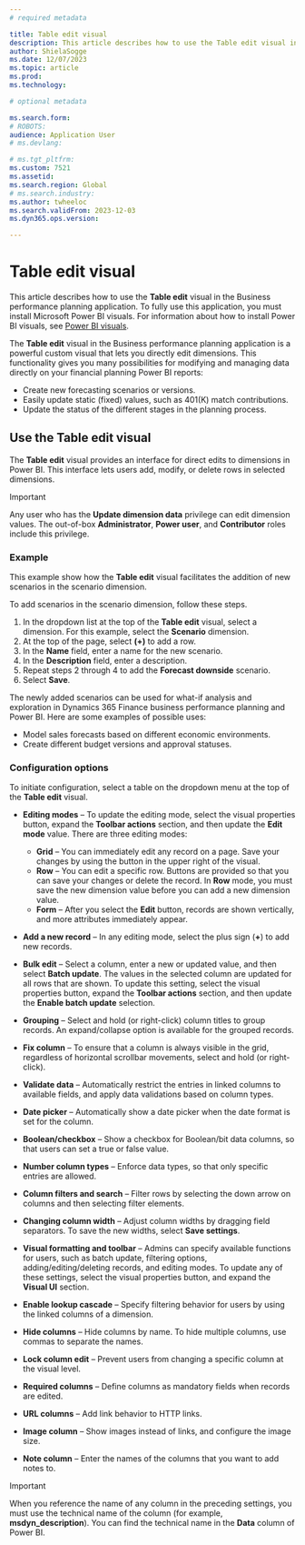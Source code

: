 ```yaml
---
# required metadata

title: Table edit visual
description: This article describes how to use the Table edit visual in the Business performance planning application.
author: ShielaSogge
ms.date: 12/07/2023
ms.topic: article
ms.prod: 
ms.technology: 

# optional metadata

ms.search.form: 
# ROBOTS: 
audience: Application User
# ms.devlang: 

# ms.tgt_pltfrm: 
ms.custom: 7521
ms.assetid: 
ms.search.region: Global
# ms.search.industry: 
ms.author: twheeloc
ms.search.validFrom: 2023-12-03
ms.dyn365.ops.version: 

---
```

# Table edit visual

This article describes how to use the **Table edit** visual in the Business performance planning application. To fully use this application, you must install Microsoft Power BI visuals. For information about how to install Power BI visuals, see [Power BI visuals](/power-bi/developer/visuals).

The **Table edit** visual in the Business performance planning application is a powerful custom visual that lets you directly edit dimensions. This functionality gives you many possibilities for modifying and managing data directly on your financial planning Power BI reports:

- Create new forecasting scenarios or versions.
- Easily update static (fixed) values, such as 401(K) match contributions.
- Update the status of the different stages in the planning process.

## Use the Table edit visual

The **Table edit** visual provides an interface for direct edits to dimensions in Power BI. This interface lets users add, modify, or delete rows in selected dimensions.
 
> [!IMPORTANT]
> Any user who has the **Update dimension data** privilege can edit dimension values. The out-of-box **Administrator**, **Power user**, and **Contributor** roles include this privilege.

### Example

This example show how the **Table edit** visual facilitates the addition of new scenarios in the scenario dimension.

To add scenarios in the scenario dimension, follow these steps.

1. In the dropdown list at the top of the **Table edit** visual, select a dimension. For this example, select the **Scenario** dimension.
2. At the top of the page, select **(+)** to add a row.
3. In the **Name** field, enter a name for the new scenario.
4. In the **Description** field, enter a description.
5. Repeat steps 2 through 4 to add the **Forecast downside** scenario.
6. Select **Save**.

The newly added scenarios can be used for what-if analysis and exploration in Dynamics 365 Finance business performance planning and Power BI.
Here are some examples of possible uses:

- Model sales forecasts based on different economic environments.
- Create different budget versions and approval statuses.

### Configuration options

To initiate configuration, select a table on the dropdown menu at the top of the **Table edit** visual.

- **Editing modes** – To update the editing mode, select the visual properties button, expand the **Toolbar actions** section, and then update the **Edit mode** value. There are three editing modes:

    - **Grid** – You can immediately edit any record on a page. Save your changes by using the button in the upper right of the visual.
    - **Row** – You can edit a specific row. Buttons are provided so that you can save your changes or delete the record. In **Row** mode, you must save the new dimension value before you can add a new dimension value.
    - **Form** – After you select the **Edit** button, records are shown vertically, and more attributes immediately appear.

- **Add a new record** – In any editing mode, select the plus sign (**+**) to add new records.
- **Bulk edit** – Select a column, enter a new or updated value, and then select **Batch update**. The values in the selected column are updated for all rows that are shown. To update this setting, select the visual properties button, expand the **Toolbar actions** section, and then update the **Enable batch update** selection.
- **Grouping** – Select and hold (or right-click) column titles to group records. An expand/collapse option is available for the grouped records.
- **Fix column** – To ensure that a column is always visible in the grid, regardless of horizontal scrollbar movements, select and hold (or right-click).
- **Validate data** – Automatically restrict the entries in linked columns to available fields, and apply data validations based on column types.
- **Date picker** – Automatically show a date picker when the date format is set for the column.
- **Boolean/checkbox** – Show a checkbox for Boolean/bit data columns, so that users can set a true or false value.
- **Number column types** – Enforce data types, so that only specific entries are allowed.
- **Column filters and search** – Filter rows by selecting the down arrow on columns and then selecting filter elements.
- **Changing column width** – Adjust column widths by dragging field separators. To save the new widths, select **Save settings**.
- **Visual formatting and toolbar** – Admins can specify available functions for users, such as batch update, filtering options, adding/editing/deleting records, and editing modes. To update any of these settings, select the visual properties button, and expand the **Visual UI** section.
- **Enable lookup cascade** – Specify filtering behavior for users by using the linked columns of a dimension.
- **Hide columns** – Hide columns by name. To hide multiple columns, use commas to separate the names.
- **Lock column edit** – Prevent users from changing a specific column at the visual level.
- **Required columns** – Define columns as mandatory fields when records are edited.
- **URL columns** – Add link behavior to HTTP links.
- **Image column** – Show images instead of links, and configure the image size.
- **Note column** – Enter the names of the columns that you want to add notes to.

> [!IMPORTANT]
> When you reference the name of any column in the preceding settings, you must use the technical name of the column (for example, **msdyn\_description**). You can find the technical name in the **Data** column of Power BI.
